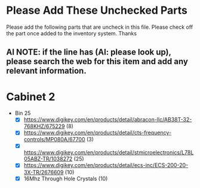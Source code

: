 # Please Add These Unchecked Parts

Please add the following parts that are uncheck in this file. Please check off the part once added to the inventory system. Thanks

## AI NOTE: if the line has (AI: please look up), please search the web for this item and add any relevant information.

# Cabinet 2

- Bin 25
  - [x] https://www.digikey.com/en/products/detail/abracon-llc/AB38T-32-768KHZ/675229 (8)
  - [x] https://www.digikey.com/en/products/detail/cts-frequency-controls/MP080A/67700 (3)
  - [x] https://www.digikey.com/en/products/detail/stmicroelectronics/L78L05ABZ-TR/1038272 (25)
  - [x] https://www.digikey.com/en/products/detail/ecs-inc/ECS-200-20-3X-TR/2676609 (10)
  - [x] 16Mhz Through Hole Crystals (10)
